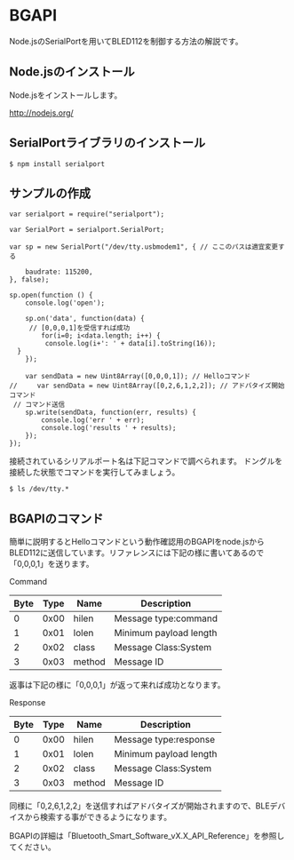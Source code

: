 # BGAPI

Node.jsのSerialPortを用いてBLED112を制御する方法の解説です。

## Node.jsのインストール
Node.jsをインストールします。

http://nodejs.org/

## SerialPortライブラリのインストール
```
$ npm install serialport
```

## サンプルの作成

```
var serialport = require("serialport");
 
var SerialPort = serialport.SerialPort;
 
var sp = new SerialPort("/dev/tty.usbmodem1", { // ここのパスは適宜変更する
 
    baudrate: 115200,
}, false);

sp.open(function () {
    console.log('open');
    
    sp.on('data', function(data) {
     // [0,0,0,1]を受信すれば成功
        for(i=0; i<data.length; i++) {
         console.log(i+': ' + data[i].toString(16));
  }
    });
    
    var sendData = new Uint8Array([0,0,0,1]); // Helloコマンド
//     var sendData = new Uint8Array([0,2,6,1,2,2]); // アドバタイズ開始コマンド
 // コマンド送信
    sp.write(sendData, function(err, results) {
        console.log('err ' + err);
        console.log('results ' + results);
    });
});
```

接続されているシリアルポート名は下記コマンドで調べられます。
ドングルを接続した状態でコマンドを実行してみましょう。

```
$ ls /dev/tty.*
```

## BGAPIのコマンド

簡単に説明するとHelloコマンドという動作確認用のBGAPIをnode.jsからBLED112に送信しています。リファレンスには下記の様に書いてあるので「0,0,0,1」を送ります。

Command

| Byte | Type | Name | Description |
| -- | -- | -- | -- |
| 0 | 0x00 | hilen | Message type:command |
| 1 | 0x01 | lolen | Minimum payload length |
| 2 | 0x02 | class | Message Class:System |
| 3 | 0x03 | method | Message ID |

返事は下記の様に「0,0,0,1」が返って来れば成功となります。

Response

| Byte | Type | Name | Description |
| -- | -- | -- | -- |
| 0 | 0x00 | hilen | Message type:response |
| 1 | 0x01 | lolen | Minimum payload length |
| 2 | 0x02 | class | Message Class:System |
| 3 | 0x03 | method | Message ID |

同様に「0,2,6,1,2,2」を送信すればアドバタイズが開始されますので、BLEデバイスから検索する事ができるようになります。

BGAPIの詳細は「Bluetooth_Smart_Software_vX.X_API_Reference」を参照してください。
